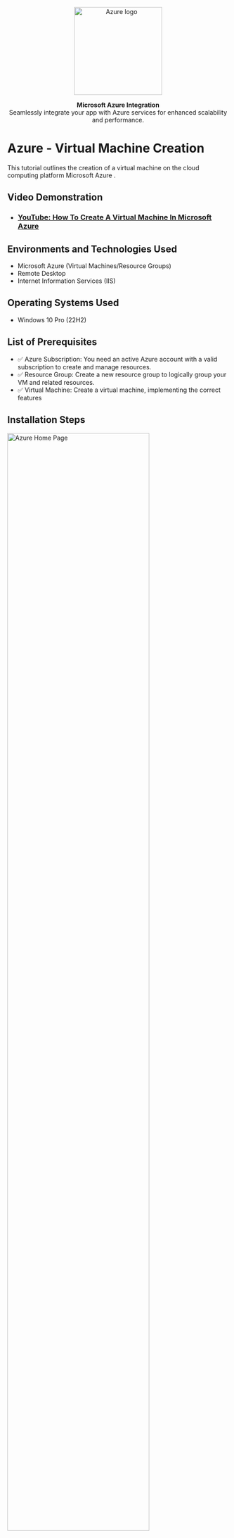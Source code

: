 <p align="center">

  <img src="https://i.imgur.com/7Ny2zah.png" alt="Azure logo" width="200" />
</p>

<p align="center">
  <b>Microsoft Azure Integration</b><br/>
  Seamlessly integrate your app with Azure services for enhanced scalability and performance.
</p>

</p>

<h1>Azure - Virtual Machine Creation </h1>
This tutorial outlines the creation of a virtual machine on the cloud computing platform Microsoft Azure .<br />


<h2>Video Demonstration</h2>

- ### [YouTube: How To Create A Virtual Machine In Microsoft Azure](https://www.youtube.com)

<h2>Environments and Technologies Used</h2>

- Microsoft Azure (Virtual Machines/Resource Groups)
- Remote Desktop
- Internet Information Services (IIS)

<h2>Operating Systems Used </h2>

- Windows 10 Pro</b> (22H2)

<h2>List of Prerequisites</h2>

- ✅ Azure Subscription: You need an active Azure account with a valid subscription to create and manage resources.
- ✅ Resource Group: Create a new resource group to logically group your VM and related resources.
- ✅ Virtual Machine: Create a virtual machine, implementing the correct features

<h2>Installation Steps</h2>

<p>
<img src="https://imgur.com/IS5yIti.png" height="80%" width="80%" alt="Azure Home Page"/>
</p>
<p>
    <p align="center"><b>Azure Resource Deployment Flow</b><br/>
A visual overview of the step-by-step process for deploying resources in Microsoft Azure using templates and automation tools.
</p>
So you can go ahead and get logged into your Azure account. Once you are logged in, you will automatically land on the Azure home page. You then want to click on "Resource Groups" as directed by the arrow in the image above. Once you have done that, you will see a blue button which says "+create" which you should click on to proceed.
</p>

<br />
<p align="center">
  <img src="https://imgur.com/xEwT5Ns.png" alt="Resource Group Creation Steps" width="500" />
</p>

<p>
Next, you want to fill these details in. For the "Subscription" please use your current subscription. For your "Resource Group Name" i recommend using the name i used, to make it easier, however feel free to make your own. Please note that you cannot use spaces, instead, use a hyphen. Next, for your "Region" i recommend using East US 2. Once all the details have been filled in, proceed by clicking "Review + Create" as directed by the arrow in the image above. Another blue button "create" will appear at the bottom, please click on this to proceed.
</p>
<br />

<p>
<img src="https://imgur.com/dnm93q6.png" height="80%" width="80%" alt="Resource Group Creation Steps"/>
</p>
<p>
You can now go ahead and refresh your page by clicking the refresh button as shown at number 1 in the image. Once the page is refreshed, you should be able to see the resource group we just created as shown at number 2 in the image. Now we can go ahead and create our virtual machine. As shown at number 3 in the image, head over to the search bar and type in "virtual machine". Next click on "virtual machine" as shown at number 4 in the image above.
</p>
<br />

<img src="https://imgur.com/J7GuqtG.png" height="80%" width="80%" alt="Resource Group Creation Steps"/>
</p>
After you clicked "Virtual Machine" you should have landed on this page. The next thing you want to do, is to click "Create" as shown at number 1 in the image above. A drop down menu should pop up, and you should then click "Azure Virtual Machine" as shown at number 2 in the image above.

<p>
<br />
<img src="https://imgur.com/4lvo5Uy.png" height="80%" width="80%" alt="Resource Group Creation Steps"/>
</p>
You should now be on this page. We can now go ahead and fill in the details for our virtual machine. For "Subscription" please use the appropriate one. For "Resource Group", use the resource group we just created as you can see at number 2 in the image above. For "Virtual Machine Name" as seen at number 3, go ahead and create a name, its perfectly fine if you use the same one as me. Once again, note that spaces arent allowed, so please use a hyphen instead. For "Region" as shown at number 4,i recommend keeping it the same as our resource group, so go ahead and choose "East US 2". For "Image" as shown at number 5, you want to go ahead and choose "Windows 10 Pro", as it is a Windows Virtual Machine that we are creating. For "Size" as seen at number 6, i recommend choosing one with 2vcpus, so go ahead and do that. After, go ahead and create a username and password as shown at number 7. Please make a note of this as you will be needing it later. Once all of this has been completed, go ahead and click "Review + Create" at the bottom of the page.
